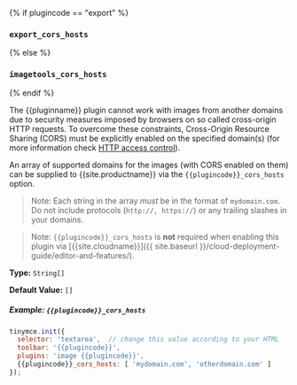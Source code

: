 {% if plugincode == "export" %}
### `export_cors_hosts`
{% else %}
### `imagetools_cors_hosts`
{% endif %}

The {{pluginname}} plugin cannot work with images from another domains due to security measures imposed by browsers on so called cross-origin HTTP requests. To overcome these constraints, Cross-Origin Resource Sharing (CORS) must be explicitly enabled on the specified domain(s) (for more information check [HTTP access control](https://developer.mozilla.org/en-US/docs/Web/HTTP/Access_control_CORS)).

An array of supported domains for the images (with CORS enabled on them) can be supplied to {{site.productname}} via the `{{plugincode}}_cors_hosts` option.

> Note: Each string in the array *must* be in the format of `mydomain.com`. Do not include protocols (`http://, https://`) or any trailing slashes in your domains.

> Note: `{{plugincode}}_cors_hosts` is **not** required when enabling this plugin via [{{site.cloudname}}]({{ site.baseurl }}/cloud-deployment-guide/editor-and-features/).

**Type:** `String[]`

**Default Value:** `[]`

##### Example: `{{plugincode}}_cors_hosts`

```js
tinymce.init({
  selector: 'textarea',  // change this value according to your HTML
  toolbar: '{{plugincode}}',
  plugins: 'image {{plugincode}}',
  {{plugincode}}_cors_hosts: [ 'mydomain.com', 'otherdomain.com' ]
});
```